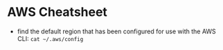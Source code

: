 # AWS Cheatsheet

- find the default region that has been configured for use with
the AWS CLI: `cat ~/.aws/config`

